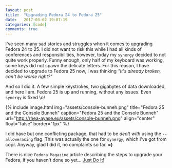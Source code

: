 ```yaml
---
layout: post
title:  "Upgrading Fedora 24 to Fedora 25"
date:   2017-03-02 19:07:19
categories: [code]
comments: true
---
```

I've seen many sad stories and struggles when it comes to upgrading Fedora 24 to 25. I did not want to risk this while I had all kinds of conferences and responsibilities, however, today my `synergy` decided to not quite work properly. Funny enough, only half of my keyboard was working, some keys did not spawn the delicate letters. For this reason, I have decided to upgrade to Fedora 25 now, I was thinking _"It's already broken, can't be worse right?"_

<!-- more -->

And so I did it. A few simple keystrokes, two gigabytes of data downloaded, and here I am. Fedora 25 is up and running, without any issues. Even `synergy` is fixed \o/

{% include image.html
  img="assets/console-bunneh.png"
  title="Fedora 25 and the Console Bunneh"
  caption="Fedora 25 and the Console Bunneh"
  url="http://rhea-ayase.eu/assets/console-bunneh.png"
  align="center"
  float="false"
  border="1px"
%}

I did have but one conflicting package, that had to be _dealt with_ using the `--allowerasing` flag. This was actually the one for `synergy`, which I've got from copr. Anyway, glad I did it, no complaints so far. **=)**

There is nice `Fedora Magazine` article describing the steps to upgrade your Fedora, if you haven't done so yet... [Just Do It!](https://fedoramagazine.org/upgrading-fedora-24-fedora-25/)


